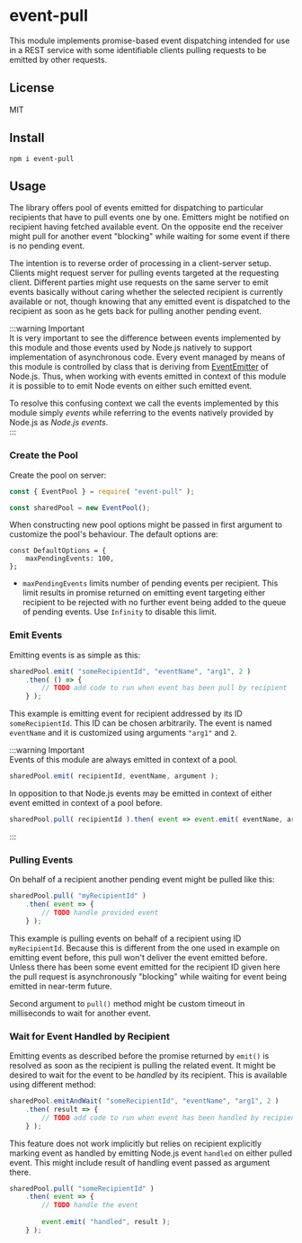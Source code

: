 # event-pull

This module implements promise-based event dispatching intended for use in a REST service with some identifiable clients pulling requests to be emitted by other requests.

## License

MIT

## Install

```
npm i event-pull
```

## Usage

The library offers pool of events emitted for dispatching to particular recipients that have to pull events one by one. Emitters might be notified on recipient having fetched available event. On the opposite end the receiver might pull for another event "blocking" while waiting for some event if there is no pending event.

The intention is to reverse order of processing in a client-server setup. Clients might request server for pulling events targeted at the requesting client. Different parties might use requests on the same server to emit events basically without caring whether the selected recipient is currently available or not, though knowing that any emitted event is dispatched to the recipient as soon as he gets back for pulling another pending event.

:::warning Important  
It is very important to see the difference between events implemented by this module and those events used by Node.js natively to support implementation of asynchronous code. Every event managed by means of this module is controlled by class that is deriving from [EventEmitter](https://nodejs.org/dist/latest-v8.x/docs/api/events.html#events_class_eventemitter) of Node.js. Thus, when working with events emitted in context of this module it is possible to to emit Node events on either such emitted event.

To resolve this confusing context we call the events implemented by this module simply _events_ while referring to the events natively provided by Node.js as _Node.js events_.  
:::

### Create the Pool

Create the pool on server:

```javascript
const { EventPool } = require( "event-pull" );

const sharedPool = new EventPool();
```

When constructing new pool options might be passed in first argument to customize the pool's behaviour. The default options are:

```
const DefaultOptions = {
	maxPendingEvents: 100,
};
```

* `maxPendingEvents` limits number of pending events per recipient. This limit results in promise returned on emitting event targeting either recipient to be rejected with no further event being added to the queue of pending events. Use `Infinity` to disable this limit.

### Emit Events

Emitting events is as simple as this:

```javascript
sharedPool.emit( "someRecipientId", "eventName", "arg1", 2 )
	.then( () => {
		// TODO add code to run when event has been pull by recipient
	} );
```

This example is emitting event for recipient addressed by its ID `someRecipientId`. This ID can be chosen arbitrarily. The event is named `eventName` and it is customized using arguments `"arg1"` and `2`.

:::warning Important  
Events of this module are always emitted in context of a pool. 

```javascript
sharedPool.emit( recipientId, eventName, argument );
```

In opposition to that Node.js events may be emitted in context of either event emitted in context of a pool before.

```javascript
sharedPool.pull( recipientId ).then( event => event.emit( eventName, argument ) );
```
:::

### Pulling Events

On behalf of a recipient another pending event might be pulled like this:

```javascript
sharedPool.pull( "myRecipientId" )
	.then( event => {
		// TODO handle provided event
	} );
```

This example is pulling events on behalf of a recipient using ID `myRecipientId`. Because this is different from the one used in example on emitting event before, this pull won't deliver the event emitted before. Unless there has been some event emitted for the recipient ID given here the pull request is asynchronously "blocking" while waiting for event being emitted in near-term future.

Second argument to `pull()` method might be custom timeout in milliseconds to wait for another event.

### Wait for Event Handled by Recipient

Emitting events as described before the promise returned by `emit()` is resolved as soon as the recipient is pulling the related event. It might be desired to wait for the event to be _handled_ by its recipient. This is available using different method:

```javascript
sharedPool.emitAndWait( "someRecipientId", "eventName", "arg1", 2 )
	.then( result => {
		// TODO add code to run when event has been handled by recipient
	} );
```

This feature does not work implicitly but relies on recipient explicitly marking event as handled by emitting Node.js event `handled` on either pulled event. This might include result of handling event passed as argument there.

```javascript
sharedPool.pull( "someRecipientId" )
	.then( event => {
		// TODO handle the event
		
		event.emit( "handled", result );
	} );
```
